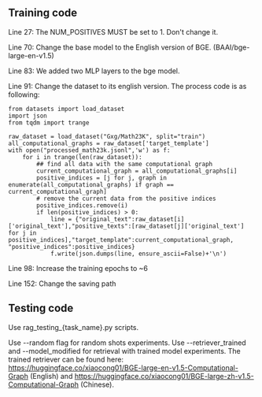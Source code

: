 ## Training code
Line 27: The NUM_POSITIVES MUST be set to 1. Don't change it.

Line 70: Change the base model to the English version of BGE. (BAAI/bge-large-en-v1.5)

Line 83: We added two MLP layers to the bge model. 

Line 91: Change the dataset to its english version. The process code is as following:
```
from datasets import load_dataset
import json
from tqdm import trange

raw_dataset = load_dataset("Gxg/Math23K", split="train")
all_computational_graphs = raw_dataset['target_template']
with open("processed_math23k.jsonl",'w') as f:
    for i in trange(len(raw_dataset)):
        ## find all data with the same computational graph
        current_computational_graph = all_computational_graphs[i]
        positive_indices = [j for j, graph in enumerate(all_computational_graphs) if graph == current_computational_graph]
        # remove the current data from the positive indices
        positive_indices.remove(i)
        if len(positive_indices) > 0:
            line = {"original_text":raw_dataset[i]['original_text'],"positive_texts":[raw_dataset[j]['original_text'] for j in positive_indices],"target_template":current_computational_graph, "positive_indices":positive_indices}
            f.write(json.dumps(line, ensure_ascii=False)+'\n')
```

Line 98: Increase the training epochs to ~6 

Line 152: Change the saving path

## Testing code
Use rag_testing_{task_name}.py scripts.

Use --random flag for random shots experiments. Use --retriever_trained and --model_modified for retrieval with trained model experiments. The trained retriever can be found here: https://huggingface.co/xiaocong01/BGE-large-en-v1.5-Computational-Graph (English) and https://huggingface.co/xiaocong01/BGE-large-zh-v1.5-Computational-Graph (Chinese).

